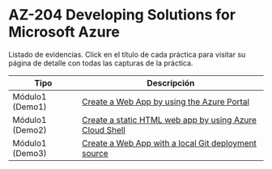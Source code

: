 # AZ-204 Developing Solutions for Microsoft Azure 

Listado de evidencias. Click en el título de cada práctica para visitar su página de detalle con todas las capturas de la práctica.

| Tipo  | Descripción                                |
| ----- | ------------------------------------------ |
| Módulo1 (Demo1) | [Create a Web App by using the Azure Portal](Documentos/01-Create_a_WebApp_by_using_AzurePortal.md) |
| Módulo1 (Demo2) | [Create a static HTML web app by using Azure Cloud Shell](Documentos/02-Create_a_static_HTML_WebApp_by_using_AzureCloudShell.md) |
| Módulo1 (Demo3) | [Create a Web App with a local Git deployment source](Documentos/03-Create_a_webapp_by_localGitdeployment.md) |


